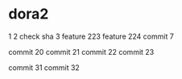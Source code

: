 # dora2
1
2 check sha
3
feature 223
feature 224
commit 7







commit 20
commit 21
commit 22
commit 23

commit 31
commit 32

